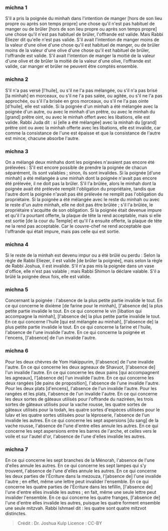 
### michna 1
S'il a pris la poignée du minhah dans l'intention de manger [hors de son lieu propre ou après son temps propre] une chose qu'il n'est pas habituel de manger ou de brûler [hors de son lieu propre ou après son temps propre] une chose qu'il n'est pas habituel de brûler, l'offrande est valide. Mais Rabbi Eliezer dit qu'elle n'est pas valide. S'il avait l'intention de manger moins de la valeur d'une olive d'une chose qu'il est habituel de manger, ou de brûler moins de la valeur d'une olive d'une chose qu'il est habituel de brûler, l'offrande est valide. S'il avait l'intention de manger la moitié de la valeur d'une olive et de brûler la moitié de la valeur d'une olive, l'offrande est valide, car manger et brûler ne peuvent être comptés ensemble.

### michna 2
S'il n'a pas versé [l'huile], ou s'il ne l'a pas mélangée, ou s'il n'a pas brisé [la minhah] en morceaux, ou s'il ne l'a pas salée, ou agitée, ou s'il ne l'a pas approchée, ou s'il l'a brisée en gros morceaux, ou s'il ne l'a pas ointe [d'huile], elle est valide. Si la poignée d'un minhah a été mélangée avec la poignée d'un autre, ou avec le minhah d'un prêtre, ou avec le minhah du [grand] prêtre oint, ou avec le minhah offert avec les libations, elle est valide. Rabbi Juda dit : si [elle a été mélangée] avec la minhah du [grand] prêtre oint ou avec la minhah offerte avec les libations, elle est invalide, car comme la consistance de l'une est épaisse et que la consistance de l'autre est mince, chacune absorbe l'autre.

### michna 3
On a mélangé deux minhahs dont les poignées n'avaient pas encore été prélevées : S'il est encore possible de prendre la poignée de chacun séparément, ils sont valables ; sinon, ils sont invalides. Si la poignée [d'une minhah] a été mélangée à une minhah dont la poignée n'avait pas encore été prélevée, il ne doit pas la brûler. S'il l'a brûlée, alors le minhah dont la poignée avait été prélevée remplit l'obligation du propriétaire, tandis que l'autre dont la poignée n'avait pas été prélevée ne remplit pas l'obligation du propriétaire. Si la poignée a été mélangée avec le reste du minhah ou avec le reste d'un autre minhah, elle ne doit pas être brûlée ; s'il l'a brûlée, le propriétaire s'acquitte de son obligation. Si la poignée était devenue impure et qu'il l'a pourtant offerte, la plaque de tête la rend acceptable, mais si elle est sortie [de la cour du Temple] et qu'il l'a ensuite offerte, la plaque de tête ne la rend pas acceptable. Car le couvre-chef ne rend acceptable que l'offrande qui était impure, mais pas celle qui est sortie.

### michna 4
Si le reste de la minhah est devenu impur ou a été brûlé ou perdu : Selon la règle de Rabbi Eliezer, il est valide [de brûler la poignée], mais selon la règle de Rabbi Joshua, il est invalide. S'il n'a pas mis la poignée dans un vase d'office, elle n'est pas valable ; mais Rabbi Shimon la déclare valable. S'il a brûlé la poignée deux fois, elle est valide.

### michna 5
Concernant la poignée : l'absence de la plus petite partie invalide le tout. En ce qui concerne le dixième [de farine pour le minhah], [l'absence de] la plus petite partie invalide le tout. En ce qui concerne le vin [libation qui accompagne la minhah], [l'absence de] la plus petite partie invalide le tout. En ce qui concerne l'huile [qui est mélangée au minhah], [l'absence de] la plus petite partie invalide le tout. En ce qui concerne la farine et l'huile, l'absence de l'une invalide l'autre. En ce qui concerne la poignée et l'encens, [l'absence] de l'un invalide l'autre.

### michna 6
Pour les deux chèvres de Yom Hakippurim, [l'absence] de l'une invalide l'autre. En ce qui concerne les deux agneaux de Shavuot, [l'absence de] l'un invalide l'autre. En ce qui concerne les deux pains [qui accompagnent les agneaux], l'[absence de] l'un invalide l'autre. En ce qui concerne les deux rangées [de pains de proposition], l'absence de l'une invalide l'autre. Pour les deux plats [d'encens], l'absence de l'un invalide l'autre. Pour les rangées et les plats, l'absence de l'un invalide l'autre. En ce qui concerne les deux sortes de gâteaux utilisés pour l'offrande du naziréen, les trois sortes de gâteaux utilisés pour la vache rousse, les quatre sortes de gâteaux utilisés pour la todah, les quatre sortes d'espèces utilisées pour le lulav et les quatre sortes utilisées pour la léproserie, l'absence de l'un invalide les autres. En ce qui concerne les sept aspersions [du sang] de la vache rousse, l'absence de l'une d'entre elles annule les autres. En ce qui concerne les sept aspersions entre les barres de l'arche, et celles vers le voile et sur l'autel d'or, l'absence de l'une d'elles invalide les autres.

### michna 7
En ce qui concerne les sept branches de la Ménorah, l'absence de l'une d'elles annule les autres. En ce qui concerne les sept lampes qui s'y trouvent, l'absence de l'une d'elles annule les autres. En ce qui concerne les deux parties de l'Écriture dans la mezouza, l'[absence de] l'une invalide l'autre ; en effet, même une lettre peut invalider l'ensemble. En ce qui concerne les quatre parties de l'Écriture dans les tefillin, [l'absence de] l'une d'entre elles invalide les autres ; en fait, même une seule lettre peut invalider l'ensemble. En ce qui concerne les quatre franges, [l'absence de] l'une d'entre elles invalide les autres, puisque les quatre forment ensemble une seule mitzvah. Rabbi Ishmael dit : les quatre sont quatre mitzvot distinctes.

>Crédit : Dr. Joshua Kulp
>Licence : CC-BY
